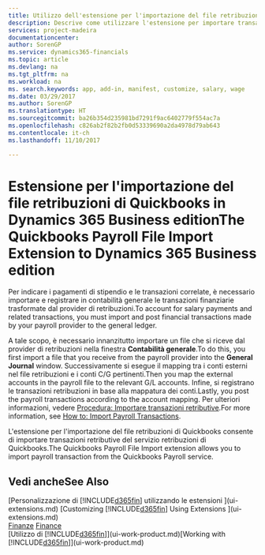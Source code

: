 ```yaml
---
title: Utilizzo dell'estensione per l'importazione del file retribuzioni di Quickbooks | Documenti Microsoft
description: Descrive come utilizzare l'estensione per importare transazioni di retribuzioni e stipendi dal servizio retribuzioni di Quickbooks.
services: project-madeira
documentationcenter: 
author: SorenGP
ms.service: dynamics365-financials
ms.topic: article
ms.devlang: na
ms.tgt_pltfrm: na
ms.workload: na
ms. search.keywords: app, add-in, manifest, customize, salary, wage
ms.date: 03/29/2017
ms.author: SorenGP
ms.translationtype: HT
ms.sourcegitcommit: ba26b354d235981bd7291f9ac6402779f554ac7a
ms.openlocfilehash: c826ab2f82b2fb0d53339690a2da4978d79ab643
ms.contentlocale: it-ch
ms.lasthandoff: 11/10/2017

---
```

# <a name="the-quickbooks-payroll-file-import-extension-to-dynamics-365-business-edition"></a><span data-ttu-id="89631-103">Estensione per l'importazione del file retribuzioni di Quickbooks in Dynamics 365 Business edition</span><span class="sxs-lookup"><span data-stu-id="89631-103">The Quickbooks Payroll File Import Extension to Dynamics 365 Business edition</span></span> 
<span data-ttu-id="89631-104">Per indicare i pagamenti di stipendio e le transazioni correlate, è necessario importare e registrare in contabilità generale le transazioni finanziarie trasformate dal provider di retribuzioni.</span><span class="sxs-lookup"><span data-stu-id="89631-104">To account for salary payments and related transactions, you must import and post financial transactions made by your payroll provider to the general ledger.</span></span>

<span data-ttu-id="89631-105">A tale scopo, è necessario innanzitutto importare un file che si riceve dal provider di retribuzioni nella finestra **Contabilità generale**.</span><span class="sxs-lookup"><span data-stu-id="89631-105">To do this, you first import a file that you receive from the payroll provider into the **General Journal** window.</span></span> <span data-ttu-id="89631-106">Successivamente si esegue il mapping tra i conti esterni nel file retribuzioni e i conti C/G pertinenti.</span><span class="sxs-lookup"><span data-stu-id="89631-106">Then you map the external accounts in the payroll file to the relevant G/L accounts.</span></span> <span data-ttu-id="89631-107">Infine, si registrano le transazioni retribuzioni in base alla mappatura dei conti.</span><span class="sxs-lookup"><span data-stu-id="89631-107">Lastly, you post the payroll transactions according to the account mapping.</span></span> <span data-ttu-id="89631-108">Per ulteriori informazioni, vedere [Procedura: Importare transazioni retributive](finance-how-import-payroll-transactions.md).</span><span class="sxs-lookup"><span data-stu-id="89631-108">For more information, see [How to: Import Payroll Transactions](finance-how-import-payroll-transactions.md).</span></span>

<span data-ttu-id="89631-109">L'estensione per l'importazione del file retribuzioni di Quickbooks consente di importare transazioni retributive del servizio retribuzioni di Quickbooks.</span><span class="sxs-lookup"><span data-stu-id="89631-109">The Quickbooks Payroll File Import extension allows you to import payroll transaction from the Quickbooks Payroll service.</span></span>

## <a name="see-also"></a><span data-ttu-id="89631-110">Vedi anche</span><span class="sxs-lookup"><span data-stu-id="89631-110">See Also</span></span>
<span data-ttu-id="89631-111">[Personalizzazione di [!INCLUDE[d365fin](includes/d365fin_md.md)] utilizzando le estensioni ](ui-extensions.md)  </span><span class="sxs-lookup"><span data-stu-id="89631-111">[Customizing [!INCLUDE[d365fin](includes/d365fin_md.md)] Using Extensions ](ui-extensions.md)  </span></span>  
<span data-ttu-id="89631-112">[Finanze](finance.md)  </span><span class="sxs-lookup"><span data-stu-id="89631-112">[Finance](finance.md)  </span></span>  
<span data-ttu-id="89631-113">[Utilizzo di [!INCLUDE[d365fin](includes/d365fin_md.md)]](ui-work-product.md)</span><span class="sxs-lookup"><span data-stu-id="89631-113">[Working with [!INCLUDE[d365fin](includes/d365fin_md.md)]](ui-work-product.md)</span></span>

